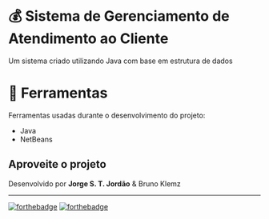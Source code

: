 # 💰 Sistema de Gerenciamento de Atendimento ao Cliente

Um sistema criado utilizando Java com base em estrutura de dados 

# 📌 Ferramentas

Ferramentas usadas durante o desenvolvimento do projeto:

- Java
- NetBeans

## Aproveite o projeto

Desenvolvido por **Jorge S. T. Jordão** & Bruno Klemz

<hr>

[![forthebadge](https://forthebadge.com/images/badges/made-with-java.svg)](https://forthebadge.com)
[![forthebadge](https://forthebadge.com/images/badges/open-source.svg)](https://forthebadge.com)
